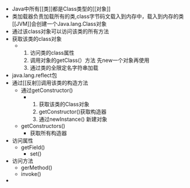 - Java中所有[[类]]都是Class类型的[[对象]]
- 类加载器负责加载所有的类,class字节码文载入到内存中，载入到内存的类[[JVM]]会创建一个Java.lang.Class对象
- 通过该class对象可以访问该类的所有方法
- 获取该类的class对象
	- 1. 访问类的class属性
	  2. 调用对象的getClass(）方法
	  先new一个对象再使用
	  3. 通过类的全限定名字符串加载
- java.lang.reflect包
- 通过[[反射]]调用该类的构造方法
	- 通过getConstructor()
		- 1. 获取该类的Class对象
		  2. getConstructor()获取构造器
		  3. 通过newInstance() 新建对象
	- getConstructors()
		- 获取所有构造器
- 访问属性
	- getField()
		- set()
- 访问方法
	- gerMethod()
	- invoke()
-